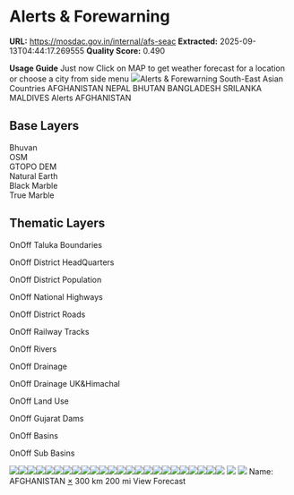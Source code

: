 # Alerts & Forewarning

**URL:** https://mosdac.gov.in/internal/afs-seac
**Extracted:** 2025-09-13T04:44:17.269555
**Quality Score:** 0.490

**Usage Guide** Just now
Click on MAP to get weather forecast for a location or choose a city from side menu
![](https://mosdac.gov.in/afs/static/media/MOSDAC_banner.44c7af18.png)Alerts & Forewarning
South-East Asian Countries
AFGHANISTAN NEPAL BHUTAN BANGLADESH SRILANKA MALDIVES
Alerts AFGHANISTAN
## Base Layers
Bhuvan  
OSM  
GTOPO DEM  
Natural Earth  
Black Marble  
True Marble  

## Thematic Layers
OnOff
Taluka Boundaries  

OnOff
District HeadQuarters  

OnOff
District Population  

OnOff
National Highways  

OnOff
District Roads  

OnOff
Railway Tracks  

OnOff
Rivers  

OnOff
Drainage  

OnOff
Drainage UK&Himachal  

OnOff
Land Use  

OnOff
Gujarat Dams  

OnOff
Basins  

OnOff
Sub Basins  

![](https://mosdac.gov.in/geoserver_2/worldview/wms?service=WMS&request=GetMap&layers=worldview%3ASAARC&styles=&format=image%2Fpng&transparent=true&version=1.1.1&width=256&height=256&srs=EPSG%3A4326&CQL_FILTER=name%3D'AFGHANISTAN'%20OR%20name%3D'AFGHANISTAN'&bbox=67.5,22.5,78.75,33.75)![](https://mosdac.gov.in/geoserver_2/worldview/wms?service=WMS&request=GetMap&layers=worldview%3ASAARC&styles=&format=image%2Fpng&transparent=true&version=1.1.1&width=256&height=256&srs=EPSG%3A4326&CQL_FILTER=name%3D'AFGHANISTAN'%20OR%20name%3D'AFGHANISTAN'&bbox=78.75,22.5,90,33.75)![](https://mosdac.gov.in/geoserver_2/worldview/wms?service=WMS&request=GetMap&layers=worldview%3ASAARC&styles=&format=image%2Fpng&transparent=true&version=1.1.1&width=256&height=256&srs=EPSG%3A4326&CQL_FILTER=name%3D'AFGHANISTAN'%20OR%20name%3D'AFGHANISTAN'&bbox=67.5,11.25,78.75,22.5)![](https://mosdac.gov.in/geoserver_2/worldview/wms?service=WMS&request=GetMap&layers=worldview%3ASAARC&styles=&format=image%2Fpng&transparent=true&version=1.1.1&width=256&height=256&srs=EPSG%3A4326&CQL_FILTER=name%3D'AFGHANISTAN'%20OR%20name%3D'AFGHANISTAN'&bbox=78.75,11.25,90,22.5)![](https://mosdac.gov.in/geoserver_2/worldview/wms?service=WMS&request=GetMap&layers=worldview%3ASAARC&styles=&format=image%2Fpng&transparent=true&version=1.1.1&width=256&height=256&srs=EPSG%3A4326&CQL_FILTER=name%3D'AFGHANISTAN'%20OR%20name%3D'AFGHANISTAN'&bbox=67.5,33.75,78.75,45)![](https://mosdac.gov.in/geoserver_2/worldview/wms?service=WMS&request=GetMap&layers=worldview%3ASAARC&styles=&format=image%2Fpng&transparent=true&version=1.1.1&width=256&height=256&srs=EPSG%3A4326&CQL_FILTER=name%3D'AFGHANISTAN'%20OR%20name%3D'AFGHANISTAN'&bbox=78.75,33.75,90,45)![](https://mosdac.gov.in/geoserver_2/worldview/wms?service=WMS&request=GetMap&layers=worldview%3ASAARC&styles=&format=image%2Fpng&transparent=true&version=1.1.1&width=256&height=256&srs=EPSG%3A4326&CQL_FILTER=name%3D'AFGHANISTAN'%20OR%20name%3D'AFGHANISTAN'&bbox=56.25,22.5,67.5,33.75)![](https://mosdac.gov.in/geoserver_2/worldview/wms?service=WMS&request=GetMap&layers=worldview%3ASAARC&styles=&format=image%2Fpng&transparent=true&version=1.1.1&width=256&height=256&srs=EPSG%3A4326&CQL_FILTER=name%3D'AFGHANISTAN'%20OR%20name%3D'AFGHANISTAN'&bbox=90,22.5,101.25,33.75)![](https://mosdac.gov.in/geoserver_2/worldview/wms?service=WMS&request=GetMap&layers=worldview%3ASAARC&styles=&format=image%2Fpng&transparent=true&version=1.1.1&width=256&height=256&srs=EPSG%3A4326&CQL_FILTER=name%3D'AFGHANISTAN'%20OR%20name%3D'AFGHANISTAN'&bbox=56.25,11.25,67.5,22.5)![](https://mosdac.gov.in/geoserver_2/worldview/wms?service=WMS&request=GetMap&layers=worldview%3ASAARC&styles=&format=image%2Fpng&transparent=true&version=1.1.1&width=256&height=256&srs=EPSG%3A4326&CQL_FILTER=name%3D'AFGHANISTAN'%20OR%20name%3D'AFGHANISTAN'&bbox=90,11.25,101.25,22.5)![](https://mosdac.gov.in/geoserver_2/worldview/wms?service=WMS&request=GetMap&layers=worldview%3ASAARC&styles=&format=image%2Fpng&transparent=true&version=1.1.1&width=256&height=256&srs=EPSG%3A4326&CQL_FILTER=name%3D'AFGHANISTAN'%20OR%20name%3D'AFGHANISTAN'&bbox=67.5,0,78.75,11.25)![](https://mosdac.gov.in/geoserver_2/worldview/wms?service=WMS&request=GetMap&layers=worldview%3ASAARC&styles=&format=image%2Fpng&transparent=true&version=1.1.1&width=256&height=256&srs=EPSG%3A4326&CQL_FILTER=name%3D'AFGHANISTAN'%20OR%20name%3D'AFGHANISTAN'&bbox=78.75,0,90,11.25)![](https://mosdac.gov.in/geoserver_2/worldview/wms?service=WMS&request=GetMap&layers=worldview%3ASAARC&styles=&format=image%2Fpng&transparent=true&version=1.1.1&width=256&height=256&srs=EPSG%3A4326&CQL_FILTER=name%3D'AFGHANISTAN'%20OR%20name%3D'AFGHANISTAN'&bbox=56.25,33.75,67.5,45)![](https://mosdac.gov.in/geoserver_2/worldview/wms?service=WMS&request=GetMap&layers=worldview%3ASAARC&styles=&format=image%2Fpng&transparent=true&version=1.1.1&width=256&height=256&srs=EPSG%3A4326&CQL_FILTER=name%3D'AFGHANISTAN'%20OR%20name%3D'AFGHANISTAN'&bbox=90,33.75,101.25,45)![](https://mosdac.gov.in/geoserver_2/worldview/wms?service=WMS&request=GetMap&layers=worldview%3ASAARC&styles=&format=image%2Fpng&transparent=true&version=1.1.1&width=256&height=256&srs=EPSG%3A4326&CQL_FILTER=name%3D'AFGHANISTAN'%20OR%20name%3D'AFGHANISTAN'&bbox=56.25,0,67.5,11.25)![](https://mosdac.gov.in/geoserver_2/worldview/wms?service=WMS&request=GetMap&layers=worldview%3ASAARC&styles=&format=image%2Fpng&transparent=true&version=1.1.1&width=256&height=256&srs=EPSG%3A4326&CQL_FILTER=name%3D'AFGHANISTAN'%20OR%20name%3D'AFGHANISTAN'&bbox=90,0,101.25,11.25)![](https://mosdac.gov.in/geoserver_2/worldview/wms?service=WMS&request=GetMap&layers=worldview%3ASAARC&styles=&format=image%2Fpng&transparent=true&version=1.1.1&width=256&height=256&srs=EPSG%3A4326&CQL_FILTER=name%3D'AFGHANISTAN'%20OR%20name%3D'AFGHANISTAN'&bbox=45,22.5,56.25,33.75)![](https://mosdac.gov.in/geoserver_2/worldview/wms?service=WMS&request=GetMap&layers=worldview%3ASAARC&styles=&format=image%2Fpng&transparent=true&version=1.1.1&width=256&height=256&srs=EPSG%3A4326&CQL_FILTER=name%3D'AFGHANISTAN'%20OR%20name%3D'AFGHANISTAN'&bbox=101.25,22.5,112.5,33.75)![](https://mosdac.gov.in/geoserver_2/worldview/wms?service=WMS&request=GetMap&layers=worldview%3ASAARC&styles=&format=image%2Fpng&transparent=true&version=1.1.1&width=256&height=256&srs=EPSG%3A4326&CQL_FILTER=name%3D'AFGHANISTAN'%20OR%20name%3D'AFGHANISTAN'&bbox=45,11.25,56.25,22.5)![](https://mosdac.gov.in/geoserver_2/worldview/wms?service=WMS&request=GetMap&layers=worldview%3ASAARC&styles=&format=image%2Fpng&transparent=true&version=1.1.1&width=256&height=256&srs=EPSG%3A4326&CQL_FILTER=name%3D'AFGHANISTAN'%20OR%20name%3D'AFGHANISTAN'&bbox=101.25,11.25,112.5,22.5)![](https://mosdac.gov.in/geoserver_2/worldview/wms?service=WMS&request=GetMap&layers=worldview%3ASAARC&styles=&format=image%2Fpng&transparent=true&version=1.1.1&width=256&height=256&srs=EPSG%3A4326&CQL_FILTER=name%3D'AFGHANISTAN'%20OR%20name%3D'AFGHANISTAN'&bbox=45,33.75,56.25,45)![](https://mosdac.gov.in/geoserver_2/worldview/wms?service=WMS&request=GetMap&layers=worldview%3ASAARC&styles=&format=image%2Fpng&transparent=true&version=1.1.1&width=256&height=256&srs=EPSG%3A4326&CQL_FILTER=name%3D'AFGHANISTAN'%20OR%20name%3D'AFGHANISTAN'&bbox=101.25,33.75,112.5,45)![](https://mosdac.gov.in/geoserver_2/worldview/wms?service=WMS&request=GetMap&layers=worldview%3ASAARC&styles=&format=image%2Fpng&transparent=true&version=1.1.1&width=256&height=256&srs=EPSG%3A4326&CQL_FILTER=name%3D'AFGHANISTAN'%20OR%20name%3D'AFGHANISTAN'&bbox=45,0,56.25,11.25)![](https://mosdac.gov.in/geoserver_2/worldview/wms?service=WMS&request=GetMap&layers=worldview%3ASAARC&styles=&format=image%2Fpng&transparent=true&version=1.1.1&width=256&height=256&srs=EPSG%3A4326&CQL_FILTER=name%3D'AFGHANISTAN'%20OR%20name%3D'AFGHANISTAN'&bbox=101.25,0,112.5,11.25)
![](https://mosdac.gov.in/afs/country)
![](https://mosdac.gov.in/afs/country)
Name: AFGHANISTAN
[×](https://mosdac.gov.in/afs/country#close)
[](https://mosdac.gov.in/afs/country "Home")
[](https://mosdac.gov.in/afs/country "View Fullscreen")
[](https://mosdac.gov.in/afs/country "Show me where I am")
300 km
200 mi
View Forecast
